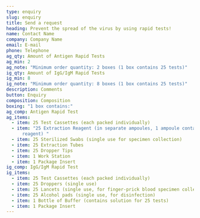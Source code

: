 ```yaml
---
type: enquiry
slug: enquiry
title: Send a request
heading: Prevent the spread of the virus by using rapid tests!
name: Contact Name
company: Company Name
email: E-mail
phone: Telephone
ag_qty: Amount of Antigen Rapid Tests
ag_min: 2
ag_note: "Minimum order quantity: 2 boxes (1 box contains 25 tests)"
ig_qty: Amount of IgG/IgM Rapid Tests
ig_min: 8
ig_note: "Minimum order quantity: 8 boxes (1 box contains 25 tests)"
description: Comments
button: Enquiry
composition: Composition
boxing: "1 box contains:"
ag_comp: Antigen Rapid Test
ag_items:
  - item: 25 Test Cassettes (each packed individually)
  - item: "25 Extraction Reagent (in separate ampoules, 1 ampoule contains 0.3ml
      reagent) "
  - item: 25 Sterilized Swabs (single use for specimen collection)
  - item: 25 Extraction Tubes
  - item: 25 Dropper Tips
  - item: 1 Work Station
  - item: 1 Package Insert
ig_comp: IgG/IgM Rapid Test
ig_items:
  - item: 25 Test Cassettes (each packed individually)
  - item: 25 Droppers (single use)
  - item: 25 Lancets (single use, for finger-prick blood specimen collection)
  - item: 25 Alcohol pads (single use, for disinfection)
  - item: 1 Bottle of Buffer (contains solution for 25 tests)
  - item: 1 Package Insert
---
```

